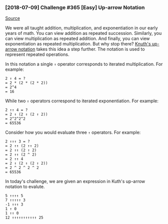 ### [2018-07-09] Challenge #365 [Easy] Up-arrow Notation

[Source](https://www.reddit.com/r/dailyprogrammer/comments/8xbxi9/20180709_challenge_365_easy_uparrow_notation/)

We were all taught addition, multiplication, and exponentiation in our early years of math. You can view addition as repeated succession. Similarly, you can view multiplication as repeated addition. And finally, you can view exponentiation as repeated multiplication. But why stop there? [Knuth's up-arrow notation](https://en.wikipedia.org/wiki/Knuth%27s_up-arrow_notation) takes this idea a step further. The notation is used to represent repeated operations.

In this notation a single `↑` operator corresponds to iterated multiplication. For example:

```
2 ↑ 4 = ?
= 2 * (2 * (2 * 2))
= 2^4
= 16
```

While two `↑` operators correspond to iterated exponentiation. For example:

```
2 ↑↑ 4 = ?
= 2 ↑ (2 ↑ (2 ↑ 2))
= 2^2^2^2
= 65536
```

Consider how you would evaluate three `↑` operators. For example:

```
2 ↑↑↑ 3 = ?
= 2 ↑↑ (2 ↑↑ 2)
= 2 ↑↑ (2 ↑ 2)
= 2 ↑↑ (2 ^ 2)
= 2 ↑↑ 4
= 2 ↑ (2 ↑ (2 ↑ 2))
= 2 ^ 2 ^ 2 ^ 2
= 65536
```

In today's challenge, we are given an expression in Kuth's up-arrow notation to evalute.

```
5 ↑↑↑↑ 5
7 ↑↑↑↑↑ 3
-1 ↑↑↑ 3
1 ↑ 0
1 ↑↑ 0
12 ↑↑↑↑↑↑↑↑↑↑↑ 25
```
